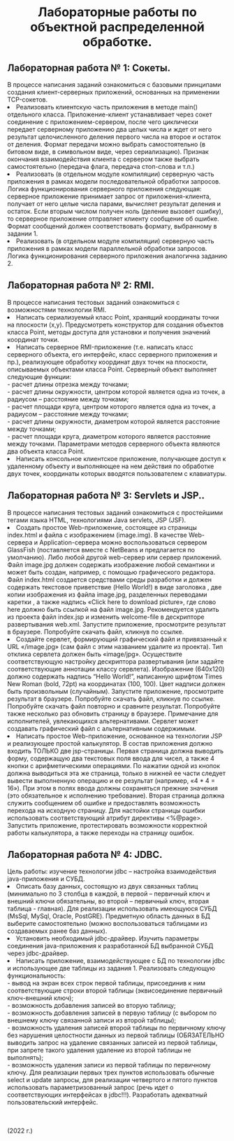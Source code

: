 <h1 align="center">Лабораторные работы по объектной распределенной обработке.</h1>
<h2>Лабораторная работа № 1: Сокеты.</h2>
В процессе написания заданий ознакомиться с базовыми принципами создания клиент-серверных приложений, основанных на применении TCP-сокетов.
<li>
Реализовать клиентскую часть приложения в методе main() отдельного класса. Приложение-клиент устанавливает через сокет соединение с приложением-сервером, после чего циклически передает серверному приложению два целых числа и ждет от него результат целочисленного деления первого числа на второе и остаток от деления. Формат передачи можно выбрать самостоятельно (в битовом виде, в символьном виде, через сериализацию). Признак окончания взаимодействия клиента с сервером также выбрать самостоятельно (передача флага, передача стоп-слова и т.п.)
<li>
Реализовать (в отдельном модуле компиляции) серверную часть приложения в рамках модели последовательной обработки запросов.
Логика функционирования серверного приложения следующая: серверное приложение принимает запрос от приложения-клиента, получает от него целые числа парами, вычисляет результат деления и остаток. Если вторым числом получен ноль (деление вызовет ошибку), то серверное приложение отправляет клиенту сообщение об ошибке. Формат сообщений должен соответствовать формату, выбранному в задании 1.
<li>
Реализовать (в отдельном модуле компиляции) серверную часть приложения в рамках модели параллельной обработки запросов. Логика функционирования серверного приложения аналогична заданию 2.


<h2>Лабораторная работа № 2: RMI.</h2>
В процессе написания тестовых заданий ознакомиться с возможностями технологии RMI.
<li>
Написать сериализуемый класс Point, хранящий координаты точки на плоскости (x,y). Предусмотреть конструктор для создания объектов класса Point, методы доступа для установки и получения значений координат точки.
<li>
Написать серверное RMI-приложение (т.е. написать класс серверного объекта, его интерфейс, класс серверного приложения и пр.), реализующее обработку координат двух точек на плоскости, описываемых объектами класса Point. Серверный объект выполняет следующие функции: 
<br>- расчет длины отрезка между точками;
<br>- расчет длины окружности, центром которой является одна из точек, а радиусом – расстояние между точками;
<br>- расчет площади круга, центром которого является одна из точек, а радиусом – расстояние между точками;
<br>- расчет длины окружности, диаметром которой является расстояние между точками;
<br>- расчет площади круга, диаметром которого является расстояние между точками.
Параметрами методов серверного объекта являются два объекта класса Point.
<li>
Написать консольное клиентское приложение, получающее доступ к удаленному объекту и выполняющее на нем действия по обработке двух точек, координаты которых вводятся пользователем с клавиатуры.

<h2>Лабораторная работа № 3: Servlets и JSP..</h2>
В процессе написания тестовых заданий ознакомиться с простейшими тегами языка HTML, технологиями Java servlets, JSP (JSF).
<li>
Создать простое Web-приложение, состоящее из страницы index.html и файла с изображением (image.img).
В качестве Web-сервера и Application-сервера можно воспользоваться сервером GlassFish (поставляется вместе с NetBeans и предлагается по умолчанию). Либо любой другой web-сервер или сервер приложений.
Файл image.jpg должен содержать изображение любой семантики и может быть создан, например, с помощью графического редактора.
Файл index.html создается средствами среды разработки и должен содержать текстовое приветствие (Hello World!) в виде заголовка , две копии изображения  из файла image.jpg, разделенных переводами каретки , а также надпись «Click here to download picture», где слово here должно быть ссылкой на файл image.jpg.
Рекомендуется удалить из проекта файл index.jsp и изменить welcome-file в дескрипторе развертывания web.xml.
Запустите приложение, просмотрите результат в браузере. Попробуйте скачать файл, кликнув по ссылке.
<li>
Создайте сервлет, формирующий графический файл и привязанный к URL «/image.jpg» (сам файл с этим названием удалите из проекта). Тип отклика сервлета должен быть «image/jpg». Осуществите соответствующую настройку дескриптора развертывания (или задайте соответствующие аннотации классу сервлета).
Изображение (640х120) должно содержать надпись “Hello World!”, написанную шрифтом Times New Roman (bold, 72pt) на координатах (100, 100). Цвет надписи должен быть произвольным (случайным).
Запустите приложение, просмотрите результат в браузере. Попробуйте скачать файл, кликнув по ссылке. Попробуйте скачать файл повторно и сравните результат. Попробуйте также несколько раз обновить страницу в браузере.
Примечание для исполнителей, увлекающихся альтернативами. Сервлет может создавать графический файл с альтернативным содержимым.
<li>
Написать простое Web-приложение, основанное на технологии JSP и реализующее простой калькулятор. В состав приложения должно входить ТОЛЬКО две jsp-страницы.
Первая страница должна выводить форму, содержащую два текстовых поля ввода для чисел, а также 4 кнопки с арифметическими операциями. По нажатии одной из кнопок должна выводиться эта же страница, только в нижней ее части следует вывести выполненную операцию и ее результат (например, «4 * 4 = 16»). При этом в полях ввода должны сохраняться прежние значения (это обязательное к исполнению требование).
Вторая страница должна служить сообщением об ошибке и предоставлять возможность перехода на исходную страницу. Для настойки страницы ошибки использовать соответствующий атрибут директивы <%@page>.
Запустить приложение, протестировать возможности корректной работы калькулятора, а также переходы на страницу ошибок.

<h2>Лабораторная работа № 4: JDBC.</h2>
Цель работы: изучение технологии jdbc – настройка взаимодействия java-приложения и СУБД.
<li>
Описать базу данных, состоящую из двух связанных таблиц (минимально по 3 столбца в каждой, в первой – первичный ключ и внешний ключи обязательны, во второй – первичный ключ, вторая таблица - главная). Для реализации использовать имеющуюся СУБД (MsSql, MySql, Oracle, PostGRE). Предметную область данных в БД выберите самостоятельно (можно воспользоваться таблицами из создаваемых ранее баз данных).
<li>
Установить необходимый jdbc-драйвер. Изучить параметры соединения java-приложения к разработанной БД выбранной СУБД через jdbc-драйвер.
<li>
Написать приложение, взаимодействующее с БД по технологии jdbc и использующее две таблицы из задания 1. Реализовать следующую функциональность:
<br>- вывод на экран всех строк первой таблицы, присоединив к ним соответствующие строки второй таблицы (эквисоединение первичный ключ-внешний ключ);
<br>- возможность добавления записей во вторую таблицу;
<br>- возможность добавления записей в первую таблицу (с выбором по внешнему ключу связанной записи из второй таблицы);
<br>- возможность удаления записей второй таблицы по первичному ключу без нарушения целостности данных из первой таблицы (ОБЯЗАТЕЛЬНО выводить запрос на удаление связанных записей из первой таблицы, при запрете такого удаления удаление из второй таблицы не выполнять);
<br>- возможность удаления записи из первой таблицы по первичному ключу.
Для реализации первых трех пунктов использовать обычные select и update запросы, для реализации четвертого и пятого пунктов использовать параметризованный запрос (речь идет о соответствующих интерфейсах в jdbc!!!). Разработать адекватный пользовательский интерфейс.

 <br><br>(2022 г.)
